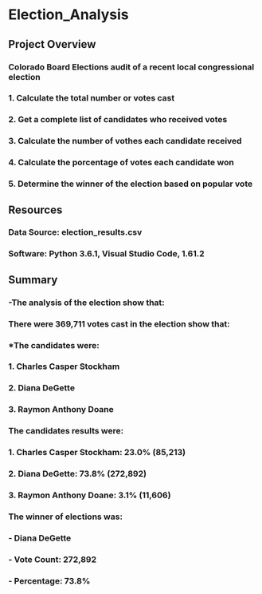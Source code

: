 # Election_Analysis

## Project Overview 
### Colorado Board Elections audit of a recent local congressional election
### 1. Calculate the total number or votes cast
### 2. Get a complete list of candidates who received votes
### 3. Calculate the number of vothes each candidate received
### 4. Calculate the porcentage of votes each candidate won
### 5. Determine the winner of the election based on popular vote

## Resources
### Data Source: election_results.csv
### Software: Python 3.6.1, Visual Studio Code, 1.61.2

## Summary
### -The analysis of the election show that:
### There were 369,711 votes cast in the election show that:
### *The candidates were:
### 1. Charles Casper Stockham
### 2. Diana DeGette
### 3. Raymon Anthony Doane
### The candidates results were:
### 1. Charles Casper Stockham: 23.0% (85,213)
### 2. Diana DeGette: 73.8% (272,892)
### 3. Raymon Anthony Doane: 3.1% (11,606)
### The winner of elections was:
### - Diana DeGette
### - Vote Count: 272,892
### - Percentage: 73.8%


